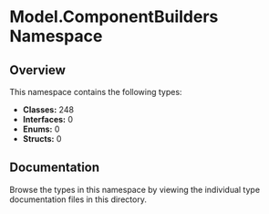 # Model.ComponentBuilders Namespace

## Overview

This namespace contains the following types:

- **Classes:** 248
- **Interfaces:** 0
- **Enums:** 0
- **Structs:** 0

## Documentation

Browse the types in this namespace by viewing the individual type documentation files in this directory.

